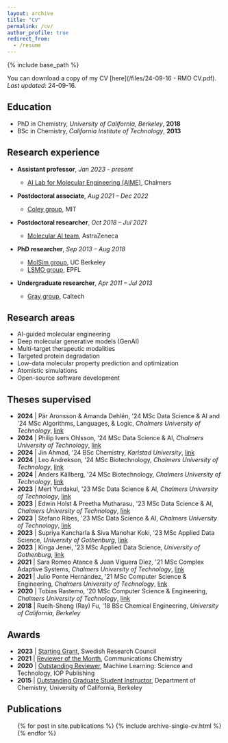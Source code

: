 ```yaml
---
layout: archive
title: "CV"
permalink: /cv/
author_profile: true
redirect_from:
  - /resume
---
```


{% include base_path %}

You can download a copy of my CV [here](/files/24-09-16 - RMO CV.pdf). *Last updated:* 24-09-16.

## Education
* PhD in Chemistry, *University of California, Berkeley*, **2018**
* BSc in Chemistry, *California Institute of Technology*, **2013**

## Research experience
* **Assistant professor**, *Jan 2023 - present*
  * [AI Lab for Molecular Engineering (AIME)](https://ailab.bio/), Chalmers

* **Postdoctoral associate**, *Aug 2021 – Dec 2022*
  * [Coley group](https://coley.mit.edu/), MIT

* **Postdoctoral researcher**, *Oct 2018 –  Jul 2021*
  * [Molecular AI team](https://github.com/MolecularAI), AstraZeneca

* **PhD researcher**, *Sep 2013 – Aug 2018*
  * [MolSim group](https://www.cchem.berkeley.edu/~molsim/), UC Berkeley
  * [LSMO group](https://www.epfl.ch/labs/lsmo/), EPFL

* **Undergraduate researcher**, *Apr 2011 – Jul 2013*
  * [Gray group](https://www.bilrc.caltech.edu/), Caltech

## Research areas
* AI-guided molecular engineering
* Deep molecular generative models (GenAI)
* Multi-target therapeutic modalities
* Targeted protein degradation
* Low-data molecular property prediction and optimization
* Atomistic simulations
* Open-source software development

## Theses supervised
* **2024** \| Pär Aronsson & Amanda Dehlén, '24 MSc Data Science & AI and '24 MSc Algorithms, Languages, & Logic, *Chalmers University of Technology*, [link]()
* **2024** \| Philip Ivers Ohlsson, '24 MSc Data Science & AI, *Chalmers University of Technology*, [link]()
* **2024** \| Jin Ahmad, '24 BSc Chemistry, *Karlstad University*, [link]()
* **2024** \| Leo Andrekson, '24 MSc Biotechnology, *Chalmers University of Technology*, [link]()
* **2024** \| Anders Källberg, '24 MSc Biotechnology, *Chalmers University of Technology*, [link]()
* **2023** \| Mert Yurdakul, '23 MSc Data Science & AI, *Chalmers University of Technology*, [link]()
* **2023** \| Edwin Holst & Preetha Mutharasu, '23 MSc Data Science & AI, *Chalmers University of Technology*, [link]()
* **2023** \| Stefano Ribes, '23 MSc Data Science & AI, *Chalmers University of Technology*, [link]()
* **2023** \| Supriya Kancharla & Siva Manohar Koki, '23 MSc Applied Data Science, *University of Gothenburg*, [link]()
* **2023** \| Kinga Jenei, '23 MSc Applied Data Science, *University of Gothenburg*, [link]()
* **2021** \| Sara Romeo Atance & Juan Viguera Diez, '21 MSc Complex Adaptive Systems, *Chalmers University of Technology*, [link](https://hdl.handle.net/20.500.12380/302827)
* **2021** \| Julio Ponte Hernández, '21 MSc Computer Science & Engineering, *Chalmers University of Technology*, [link](https://hdl.handle.net/20.500.12380/302703)
* **2020** \| Tobias Rastemo, '20 MSc Computer Science & Engineering, *Chalmers University of Technology*, [link](https://hdl.handle.net/20.500.12380/301735)
* **2018** \| Rueih-Sheng (Ray) Fu, '18 BSc Chemical Engineering, *University of California, Berkeley*

## Awards
* **2023** \| [Starting Grant](https://www.vr.se/english/applying-for-funding/calls/2022-11-10-starting-grant-within-natural-and-engineering-sciences.html), Swedish Research Council
* **2021** \| [Reviewer of the Month](https://www.nature.com/commschem/referees/outstanding-referees), Communications Chemistry
* **2020** \| [Outstanding Reviewer](https://publishingsupport.iopscience.iop.org/questions/machine-learning-science-technology-2020-reviewer-awards/), Machine Learning: Science and Technology, IOP Publishing
* **2015** \| [Outstanding Graduate Student Instructor](https://gsi.berkeley.edu/programs-services/award-programs/ogsi/ogsi-2015/), Department of Chemistry, University of California, Berkeley

## Publications
  <ul>{% for post in site.publications %}
    {% include archive-single-cv.html %}
  {% endfor %}</ul>
